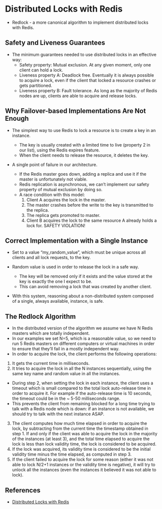 # Distributed Locks with Redis

* Redlock - a more canonical algorithm to implement distributed locks with Redis.

## Safety and Liveness Guarantees

* The minimum guarantees needed to use distributed locks in an effective way:
  * Safety property: Mutual exclusion. At any given moment, only one client can hold a lock.
  * Liveness property A: Deadlock free. Eventually it is always possible to acquire a lock, even if the client that
    locked a resource crashes or gets partitioned.
  * Liveness property B: Fault tolerance. As long as the majority of Redis nodes are up, clients are able to acquire and
    release locks.

## Why Failover-based Implementations Are Not Enough

* The simplest way to use Redis to lock a resource is to create a key in an instance.
  * The key is usually created with a limited time to live (property 2 in our list), using the Redis expires feature.
  * When the client needs to release the resource, it deletes the key.

* A single point of failure in our architecture.
  * If the Redis master goes down, adding a replica and use it if the master is unfortunately not viable.
  * Redis replication is asynchronous, we can’t implement our safety property of mutual exclusion by doing so.
  * A race condition with this model:
    1. Client A acquires the lock in the master.
    2. The master crashes before the write to the key is transmitted to the replica.
    3. The replica gets promoted to master.
    4. Client B acquires the lock to the same resource A already holds a lock for. SAFETY VIOLATION!

## Correct Implementation with a Single Instance

* Set to a value “my_random_value”, which must be unique across all clients and all lock requests, to the key.
* Random value is used in order to release the lock in a safe way.
  * The key will be removed only if it exists and the value stored at the key is exactly the one I expect to be.
  * This can avoid removing a lock that was created by another client.

* With this system, reasoning about a non-distributed system composed of a single, always available, instance, is safe.

## The Redlock Algorithm

* In the distributed version of the algorithm we assume we have N Redis masters which are totally independent.
* In our examples we set N=5, which is a reasonable value, so we need to run 5 Redis masters on different computers or
  virtual machines in order to ensure that they’ll fail in a mostly independent way.
* In order to acquire the lock, the client performs the following operations:

1. It gets the current time in milliseconds.
2. It tries to acquire the lock in all the N instances sequentially, using the same key name and random value in all the
   instances.
  * During step 2, when setting the lock in each instance, the client uses a timeout which is small compared to the
    total lock auto-release time in order to acquire it. For example if the auto-release time is 10 seconds, the timeout
    could be in the ~ 5-50 milliseconds range.
  * This prevents the client from remaining blocked for a long time trying to talk with a Redis node which is down: if
    an instance is not available, we should try to talk with the next instance ASAP.
3. The client computes how much time elapsed in order to acquire the lock, by subtracting from the current time the
   timestamp obtained in step 1. If and only if the client was able to acquire the lock in the majority of the
   instances (at least 3), and the total time elapsed to acquire the lock is less than lock validity time, the lock is
   considered to be acquired.
4. If the lock was acquired, its validity time is considered to be the initial validity time minus the time elapsed, as
   computed in step 3.
5. If the client failed to acquire the lock for some reason (either it was not able to lock N/2+1 instances or the
   validity time is negative), it will try to unlock all the instances (even the instances it believed it was not able
   to lock).

## References

* [Distributed Locks with Redis](https://redis.io/docs/reference/patterns/distributed-locks/)
